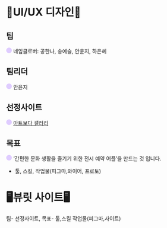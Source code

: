 ## <h1>📱UI/UX 디자인📱</h1>
## 팀
![보라원](1.UI,UX디자인-artboda팀프로젝트/images/purple-circle.png) 네잎클로버: 공한나, 송예슬, 안윤지, 하은혜
## 팀리더
![보라원](1.UI,UX디자인-artboda팀프로젝트/images/purple-circle.png) 안윤지
## 선정사이트
![보라원](1.UI,UX디자인-artboda팀프로젝트/images/purple-circle.png) [아트보다 갤러리](https://www.artbodagallery.com/)

## 목표
![보라원](1.UI,UX디자인-artboda팀프로젝트/images/purple-circle.png)  ‘간편한 문화 생활을 즐기기 위한 전시 예약 어플’을 만드는 것 입니다.

- 툴, 스킬, 작업물(피그마,와이어, 프로토)

<h1>🖥️뷰릿 사이트🖥️</h1>
팀- 선정사이트, 목표- 툴,스킬 작업물(피그마,사이트)
